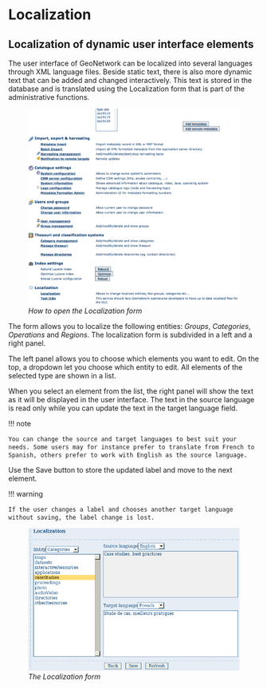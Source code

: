 # Localization

## Localization of dynamic user interface elements

The user interface of GeoNetwork can be localized into several languages through XML language files. Beside static text, there is also more dynamic text that can be added and changed interactively. This text is stored in the database and is translated using the Localization form that is part of the administrative functions.

<figure>
<img src="localization-where.png" alt="localization-where.png" />
<figcaption><em>How to open the Localization form</em></figcaption>
</figure>

The form allows you to localize the following entities: *Groups*, *Categories*, *Operations* and *Regions*. The localization form is subdivided in a left and a right panel.

The left panel allows you to choose which elements you want to edit. On the top, a dropdown let you choose which entity to edit. All elements of the selected type are shown in a list.

When you select an element from the list, the right panel will show the text as it will be displayed in the user interface. The text in the source language is read only while you can update the text in the target language field.

!!! note

    You can change the source and target languages to best suit your needs. Some users may for instance prefer to translate from French to Spanish, others prefer to work with English as the source language.


Use the Save button to store the updated label and move to the next element.

!!! warning

    If the user changes a label and chooses another target language without saving, the label change is lost.


<figure>
<img src="localization.png" alt="localization.png" />
<figcaption><em>The Localization form</em></figcaption>
</figure>

